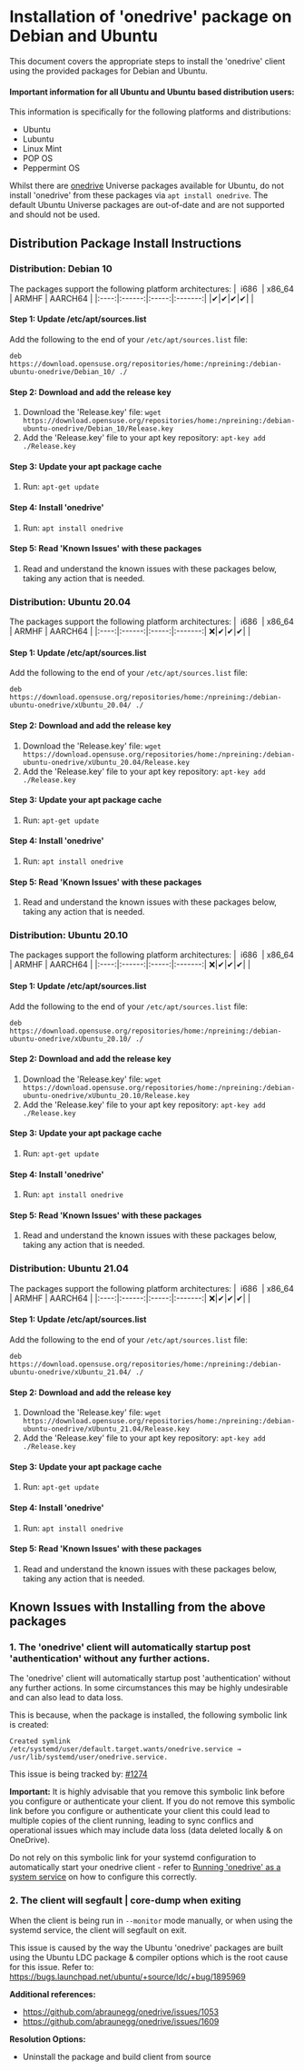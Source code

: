 # Installation of 'onedrive' package on Debian and Ubuntu

This document covers the appropriate steps to install the 'onedrive' client using the provided packages for Debian and Ubuntu.

#### Important information for all Ubuntu and Ubuntu based distribution users:
This information is specifically for the following platforms and distributions:
*   Ubuntu
*   Lubuntu
*   Linux Mint
*   POP OS
*   Peppermint OS

Whilst there are [onedrive](https://packages.ubuntu.com/search?keywords=onedrive&searchon=names&suite=all&section=all) Universe packages available for Ubuntu, do not install 'onedrive' from these packages via `apt install onedrive`. The default Ubuntu Universe packages are out-of-date and are not supported and should not be used.

## Distribution Package Install Instructions

### Distribution: Debian 10
The packages support the following platform architectures:
| &nbsp;i686&nbsp; | x86_64 | ARMHF | AARCH64 |
|:----:|:------:|:-----:|:-------:|
|✔|✔|✔|✔| |

#### Step 1: Update /etc/apt/sources.list
Add the following to the end of your `/etc/apt/sources.list` file:
```text
deb https://download.opensuse.org/repositories/home:/npreining:/debian-ubuntu-onedrive/Debian_10/ ./
```

#### Step 2: Download and add the release key
1.  Download the 'Release.key' file: `wget https://download.opensuse.org/repositories/home:/npreining:/debian-ubuntu-onedrive/Debian_10/Release.key`
2.  Add the 'Release.key' file to your apt key repository: `apt-key add ./Release.key`

#### Step 3: Update your apt package cache
1.  Run: `apt-get update`

#### Step 4: Install 'onedrive'
1.  Run: `apt install onedrive`

#### Step 5: Read 'Known Issues' with these packages
1.  Read and understand the known issues with these packages below, taking any action that is needed.

### Distribution: Ubuntu 20.04
The packages support the following platform architectures:
| &nbsp;i686&nbsp; | x86_64 | ARMHF | AARCH64 |
|:----:|:------:|:-----:|:-------:|
❌|✔|✔|✔| |

#### Step 1: Update /etc/apt/sources.list
Add the following to the end of your `/etc/apt/sources.list` file:
```text
deb https://download.opensuse.org/repositories/home:/npreining:/debian-ubuntu-onedrive/xUbuntu_20.04/ ./
```

#### Step 2: Download and add the release key
1.  Download the 'Release.key' file: `wget https://download.opensuse.org/repositories/home:/npreining:/debian-ubuntu-onedrive/xUbuntu_20.04/Release.key`
2.  Add the 'Release.key' file to your apt key repository: `apt-key add ./Release.key`

#### Step 3: Update your apt package cache
1.  Run: `apt-get update`

#### Step 4: Install 'onedrive'
1.  Run: `apt install onedrive`

#### Step 5: Read 'Known Issues' with these packages
1.  Read and understand the known issues with these packages below, taking any action that is needed.

### Distribution: Ubuntu 20.10
The packages support the following platform architectures:
| &nbsp;i686&nbsp; | x86_64 | ARMHF | AARCH64 |
|:----:|:------:|:-----:|:-------:|
❌|✔|✔|✔| |

#### Step 1: Update /etc/apt/sources.list
Add the following to the end of your `/etc/apt/sources.list` file:
```text
deb https://download.opensuse.org/repositories/home:/npreining:/debian-ubuntu-onedrive/xUbuntu_20.10/ ./
```

#### Step 2: Download and add the release key
1.  Download the 'Release.key' file: `wget https://download.opensuse.org/repositories/home:/npreining:/debian-ubuntu-onedrive/xUbuntu_20.10/Release.key`
2.  Add the 'Release.key' file to your apt key repository: `apt-key add ./Release.key`

#### Step 3: Update your apt package cache
1.  Run: `apt-get update`

#### Step 4: Install 'onedrive'
1.  Run: `apt install onedrive`

#### Step 5: Read 'Known Issues' with these packages
1.  Read and understand the known issues with these packages below, taking any action that is needed.

### Distribution: Ubuntu 21.04
The packages support the following platform architectures:
| &nbsp;i686&nbsp; | x86_64 | ARMHF | AARCH64 |
|:----:|:------:|:-----:|:-------:|
❌|✔|✔|✔| |

#### Step 1: Update /etc/apt/sources.list
Add the following to the end of your `/etc/apt/sources.list` file:
```text
deb https://download.opensuse.org/repositories/home:/npreining:/debian-ubuntu-onedrive/xUbuntu_21.04/ ./
```

#### Step 2: Download and add the release key
1.  Download the 'Release.key' file: `wget https://download.opensuse.org/repositories/home:/npreining:/debian-ubuntu-onedrive/xUbuntu_21.04/Release.key`
2.  Add the 'Release.key' file to your apt key repository: `apt-key add ./Release.key`

#### Step 3: Update your apt package cache
1.  Run: `apt-get update`

#### Step 4: Install 'onedrive'
1.  Run: `apt install onedrive`

#### Step 5: Read 'Known Issues' with these packages
1.  Read and understand the known issues with these packages below, taking any action that is needed.

## Known Issues with Installing from the above packages

### 1. The 'onedrive' client will automatically startup post 'authentication' without any further actions.
The 'onedrive' client will automatically startup post 'authentication' without any further actions. In some circumstances this may be highly undesirable and can also lead to data loss.

This is because, when the package is installed, the following symbolic link is created:
```text
Created symlink /etc/systemd/user/default.target.wants/onedrive.service → /usr/lib/systemd/user/onedrive.service.
```

This issue is being tracked by: [#1274](https://github.com/abraunegg/onedrive/issues/1274)

**Important:** It is highly advisable that you remove this symbolic link before you configure or authenticate your client. If you do not remove this symbolic link before you configure or authenticate your client this could lead to multiple copies of the client running, leading to sync conflics and operational issues which may include data loss (data deleted locally & on OneDrive).

Do not rely on this symbolic link for your systemd configuration to automatically start your onedrive client - refer to [Running 'onedrive' as a system service](https://github.com/abraunegg/onedrive/blob/master/docs/USAGE.md#running-onedrive-as-a-system-service) on how to configure this correctly.


### 2. The client will segfault | core-dump when exiting
When the client is being run in `--monitor` mode manually, or when using the systemd service, the client will segfault on exit.

This issue is caused by the way the Ubuntu 'onedrive' packages are built using the Ubuntu LDC package & compiler options which is the root cause for this issue. Refer to: https://bugs.launchpad.net/ubuntu/+source/ldc/+bug/1895969

**Additional references:**
*  https://github.com/abraunegg/onedrive/issues/1053
*  https://github.com/abraunegg/onedrive/issues/1609

**Resolution Options:**
*  Uninstall the package and build client from source

